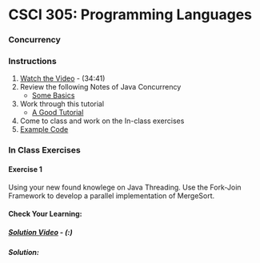 # CSCI 305: Programming Languages

### Concurrency

### Instructions
1. [Watch the Video](https://youtu.be/crx36iT9wVg) - (34:41)
2. Review the following Notes of Java Concurrency
    - [Some Basics](https://courses.cs.ut.ee/MTAT.08.022/2016_spring/uploads/Main/notes.pdf)
3. Work through this tutorial
    - [A Good Tutorial](http://www.vogella.com/tutorials/JavaConcurrency/article.html)
4. Come to class and work on the In-class exercises
5. [Example Code](https://github.com/CSCI305/csci305-java-examples/tree/master/src/main/java/concurrent)

### In Class Exercises

#### Exercise 1
Using your new found knowlege on Java Threading. Use the Fork-Join Framework to develop a parallel implementation of MergeSort.

#### Check Your Learning:

##### [Solution Video]() - (:)

##### Solution:
<!--
```java
package sort;

import java.math.BigDecimal;
import java.util.ArrayList;
import java.util.List;
import java.util.Random;
import java.util.concurrent.ForkJoinPool;
import java.util.concurrent.RecursiveTask;

public class MergeSortTask extends RecursiveTask<List<Integer>> {

    public static void main(String args[]) {
        Random rand = new Random();
        List<Integer> list = new ArrayList<>();
        for (int i = 0; i < 10000; i++) {
            list.add(rand.nextInt(100));
        }

        ForkJoinPool pool = new ForkJoinPool(8);
        MergeSortTask task = new MergeSortTask(list);
        BigDecimal start;
        BigDecimal end;
        start = new BigDecimal(System.nanoTime());
        list = pool.invoke(task);
        end = new BigDecimal(System.nanoTime());
        System.out.println("FJ  Time Required: " + (end.subtract(start)));

        list = new ArrayList<>();
        for (int i = 0; i < 100000; i++) {
            list.add(rand.nextInt(10000));
        }

        start = new BigDecimal(System.nanoTime());
        list = new MergeSortTask(list).recursiveMergeSort(list);
        end = new BigDecimal(System.nanoTime());
        System.out.println("Rec Time Required: " + (end.subtract(start)));

    }

    List<Integer> list;

    public MergeSortTask(List<Integer> list) {
        this.list = list;
    }

    @Override
    protected List<Integer> compute() {
        if (list.size() > 2) {
            MergeSortTask task1 = new MergeSortTask(list.subList(0, list.size() / 2));
            MergeSortTask task2 = new MergeSortTask(list.subList(list.size() / 2, list.size()));

            task1.fork();
            task2.fork();

            List<Integer> list1 = task1.join();
            List<Integer> list2 = task2.join();

            merge(list1, list2, list);
            return list;
        } else if (list.size() == 2) {
            swap(list);

            return list;
        } else {
            return list;
        }
    }

    public List<Integer> recursiveMergeSort(List<Integer> list) {
        if (list.size() < 2)
            return list;
        if (list.size() == 2) {
            swap(list);

            return list;
        } else {
            List<Integer> list1 = recursiveMergeSort(list.subList(0, list.size() / 2));
            List<Integer> list2 = recursiveMergeSort(list.subList(list.size() / 2, list.size()));

            merge(list1, list2, list);
            return list;
        }
    }

    private void swap(List<Integer> list) {
        int first = list.get(0);
        int second = list.get(1);

        if (first > second) {
            list.set(0, second);
            list.set(1, first);
        }
    }

    private void merge(List<Integer> list1, List<Integer> list2, List<Integer> list) {
        for (int i = 0, j = 0, k = 0; i < list.size(); i++) {
            if (j >= list1.size()) {
                list.set(i, list2.get(k));
                k += 1;
            } else if (k >= list2.size() || list1.get(j) < list2.get(k)) {
                list.set(i, list1.get(j));
                j += 1;
            } else {
                list.set(i, list2.get(k));
                k += 1;
            }
        }
    }
}
```
-->
